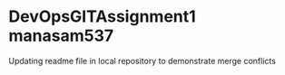 # DevOpsGITAssignment1 manasam537

Updating readme file in local repository to demonstrate merge conflicts
